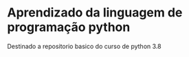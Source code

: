 # Aprendizado da linguagem de programação python

Destinado a repositorio basico do curso de python 3.8
